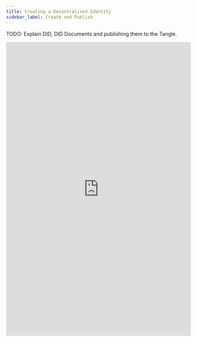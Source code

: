```yaml
---
title: Creating a Decentralized Identity
sidebar_label: Create and Publish
---
```


TODO: Explain DID, DID Documents and publishing them to the Tangle.

<div>
        <iframe frameborder="0" width="100%" height="800px" src="https://repl.it/@abdulmth/Create-did?lite=true"></iframe>
</div>